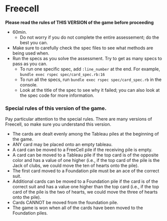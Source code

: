 # Freecell

**Please read the rules of THIS VERSION of the game before proceeding**

* 60min.
    * Do not worry if you do not complete the entire assessement; do the best you can.
* Make sure to carefully check the spec files to see what methods are being used when.
* Run the specs as you solve the assessment. Try to get as many specs
  to pass as you can.
    * To run one specific spec, add `:line_number` at the end.  For example, `bundle exec rspec spec/card_spec.rb:16`
    * To run all the specs, run `bundle exec rspec spec/card_spec.rb` in the
      console.
    * Look at the title of the spec to see why it failed; you can also
      look at the spec code for more information.


### Special rules of this version of the game.

Pay particular attention to the special rules. There are many versions of Freecell, so make sure you understand this version.

* The cards are dealt evenly among the Tableau piles at the beginning of the game.
* ANY card may be placed onto an empty tableau.
* A card can be moved to a FreeCell pile if the receiving pile is empty.
* A card can be moved to a Tableau pile if the top card is of the opposite color and has a value of one higher (i.e., if the top card of the pile is the Jack of clubs, we could move the ten of hearts onto the pile).
* The first card moved to a Foundation pile must be an ace of the correct suit.
* Additional cards can be moved to a Foundation pile if the card is of the correct suit and has a value one higher than the top card (i.e., if the top card of the pile is the two of hearts, we could move the three of hearts onto the pile).
* Cards CANNOT be moved from the foundation pile.
* The game is won when all of the cards have been moved to the Foundation piles.
